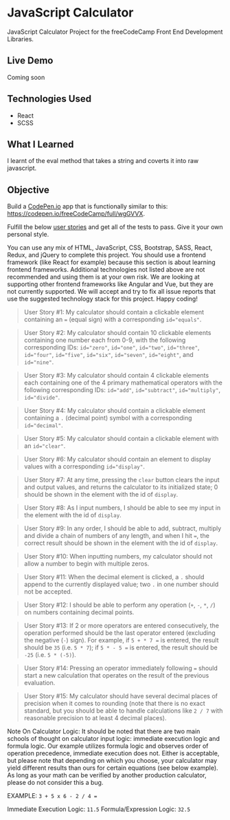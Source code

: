 # JavaScript Calculator
JavaScript Calculator Project for the freeCodeCamp Front End Development Libraries.

## Live Demo
Coming soon

## Technologies Used
- React
- SCSS

## What I Learned
I learnt of the eval method that takes a string and coverts it into raw javascript.

## Objective
Build a [CodePen.io](https://codepen.io/) app that is functionally similar to this: https://codepen.io/freeCodeCamp/full/wgGVVX.

Fulfill the below [user stories](https://en.wikipedia.org/wiki/User_story) and get all of the tests to pass. Give it your own personal style.

You can use any mix of HTML, JavaScript, CSS, Bootstrap, SASS, React, Redux, and jQuery to complete this project. You should use a frontend framework (like React for example) because this section is about learning frontend frameworks. Additional technologies not listed above are not recommended and using them is at your own risk. We are looking at supporting other frontend frameworks like Angular and Vue, but they are not currently supported. We will accept and try to fix all issue reports that use the suggested technology stack for this project. Happy coding!

> User Story #1: My calculator should contain a clickable element containing an `=` (equal sign) with a corresponding `id="equals"`.

> User Story #2: My calculator should contain 10 clickable elements containing one number each from 0-9, with the following corresponding IDs: `id="zero"`, `id="one"`, `id="two"`, `id="three"`, `id="four"`, `id="five"`, `id="six"`, `id="seven"`, `id="eight"`, and `id="nine"`.

> User Story #3: My calculator should contain 4 clickable elements each containing one of the 4 primary mathematical operators with the following corresponding IDs: `id="add"`, `id="subtract"`, `id="multiply"`, `id="divide"`.

> User Story #4: My calculator should contain a clickable element containing a `.` (decimal point) symbol with a corresponding `id="decimal"`.

> User Story #5: My calculator should contain a clickable element with an `id="clear"`.

> User Story #6: My calculator should contain an element to display values with a corresponding `id="display"`.

> User Story #7: At any time, pressing the `clear` button clears the input and output values, and returns the calculator to its initialized state; 0 should be shown in the element with the id of `display`.

> User Story #8: As I input numbers, I should be able to see my input in the element with the id of `display`.

> User Story #9: In any order, I should be able to add, subtract, multiply and divide a chain of numbers of any length, and when I hit `=`, the correct result should be shown in the element with the id of `display`.

> User Story #10: When inputting numbers, my calculator should not allow a number to begin with multiple zeros.

> User Story #11: When the decimal element is clicked, a `.` should append to the currently displayed value; two `.` in one number should not be accepted.

> User Story #12: I should be able to perform any operation (`+`, `-`, `*`, `/`) on numbers containing decimal points.

> User Story #13: If 2 or more operators are entered consecutively, the operation performed should be the last operator entered (excluding the negative (`-`) sign). For example, if `5 + * 7 =` is entered, the result should be `35` (i.e. `5 * 7`); if `5 * - 5 =` is entered, the result should be `-25` (i.e. `5 * (-5)`).

> User Story #14: Pressing an operator immediately following `=` should start a new calculation that operates on the result of the previous evaluation.

> User Story #15: My calculator should have several decimal places of precision when it comes to rounding (note that there is no exact standard, but you should be able to handle calculations like `2 / 7` with reasonable precision to at least 4 decimal places).

Note On Calculator Logic: It should be noted that there are two main schools of thought on calculator input logic: immediate execution logic and formula logic. Our example utilizes formula logic and observes order of operation precedence, immediate execution does not. Either is acceptable, but please note that depending on which you choose, your calculator may yield different results than ours for certain equations (see below example). As long as your math can be verified by another production calculator, please do not consider this a bug.

EXAMPLE: `3 + 5 x 6 - 2 / 4 =`

Immediate Execution Logic: `11.5`
Formula/Expression Logic: `32.5`
